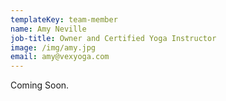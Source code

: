 ```yaml
---
templateKey: team-member
name: Amy Neville
job-title: Owner and Certified Yoga Instructor
image: /img/amy.jpg
email: amy@vexyoga.com
---
```

Coming Soon.
